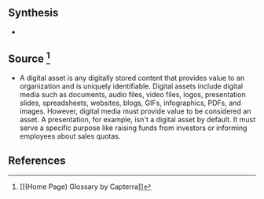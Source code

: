 ## Synthesis
- 
## Source [^1]
- A digital asset is any digitally stored content that provides value to an organization and is uniquely identifiable. Digital assets include digital media such as documents, audio files, video files, logos, presentation slides, spreadsheets, websites, blogs, GIFs, infographics, PDFs, and images. However, digital media must provide value to be considered an asset. A presentation, for example, isn't a digital asset by default. It must serve a specific purpose like raising funds from investors or informing employees about sales quotas.
## References

[^1]: [[(Home Page) Glossary by Capterra]]